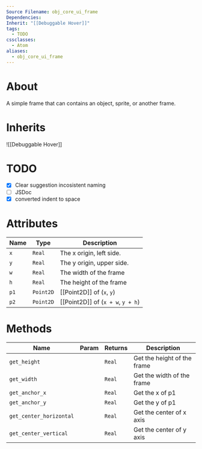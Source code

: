 ```yaml
---
Source Filename: obj_core_ui_frame
Dependencies: 
Inherit: "[[Debuggable Hover]]"
tags:
  - TODO
cssclasses:
  - Atom
aliases:
  - obj_core_ui_frame
---
```

# About
A simple frame that can contains an object, sprite, or another frame.
# Inherits
![[Debuggable Hover]]

# TODO
- [x] Clear suggestion incosistent naming
- [ ] JSDoc
- [x] converted indent to space

# Attributes
| Name | Type | Description |
| ---- | ---- | ---- |
| `x` | `Real` | The x origin, left side. |
| `y` | `Real` | The y origin, upper side. |
| `w` | `Real` | The width of the frame |
| `h` | `Real` | The height of the frame |
| `p1` | `Point2D` | [[Point2D]] of (`x`, `y`) |
| `p2` | `Point2D` | [[Point2D]] of (`x + w`, `y + h`) |
# Methods
| Name | Param | Returns | Description |
| ---- | ---- | ---- | ---- |
| `get_height` |  | `Real` | Get the height of the frame |
| `get_width` |  | `Real` | Get the width of the frame |
| `get_anchor_x` |  | `Real` | Get the x of p1 |
| `get_anchor_y` |  | `Real` | Get the y of p1 |
| `get_center_horizontal` |  | `Real` | Get the center of x axis |
| `get_center_vertical` |  | `Real` | Get the center of y axis |

